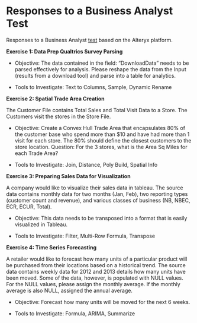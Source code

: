# Responses to a Business Analyst Test

Responses to a Business Analyst [test](http://competitiveanalytics.com/employment/business-intelligence-analysts/) based on the Alteryx platform.

<strong>Exercise 1: Data Prep Qualtrics Survey Parsing</strong>

- Objective: The data contained in the field: “DownloadData” needs to be parsed effectively for analysis. Please reshape the data from the Input (results from a download tool) and parse into a table for analytics.

- Tools to Investigate: Text to Columns, Sample, Dynamic Rename


<strong>Exercise 2: Spatial Trade Area Creation</strong>

The Customer File contains Total Sales and Total Visit Data to a Store.
The Customers visit the stores in the Store File.

- Objective: Create a Convex Hull Trade Area that encapsulates 80% of the customer base who spend more than $10 and have had more than 1 visit for each store. The 80% should define the closest customers to the store location.
Question: For the 3 stores, what is the Area Sq Miles for each Trade Area?

- Tools to Investigate: Join, Distance, Poly Build, Spatial Info


<strong>Exercise 3: Preparing Sales Data for Visualization</strong>

A company would like to visualize their sales data in tableau. The source data contains monthly data for two months (Jan, Feb), two reporting types (customer count and revenue), and various classes of business (NB, NBEC, ECR, ECUR, Total).

- Objective: This data needs to be transposed into a format that is easily visualized in Tableau.

- Tools to Investigate: Filter, Multi-Row Formula, Transpose


<strong>Exercise 4: Time Series Forecasting</strong>

A retailer would like to forecast how many units of a particular product will be purchased from their locations based on a historical trend.
The source data contains weekly data for 2012 and 2013 details how many units have been moved. Some of the data, however, is populated with NULL values. For the NULL values, please assign the monthly average. If the monthly average is also NULL, assigned the annual average.

- Objective: Forecast how many units will be moved for the next 6 weeks.

- Tools to Investigate: Formula, ARIMA, Summarize
